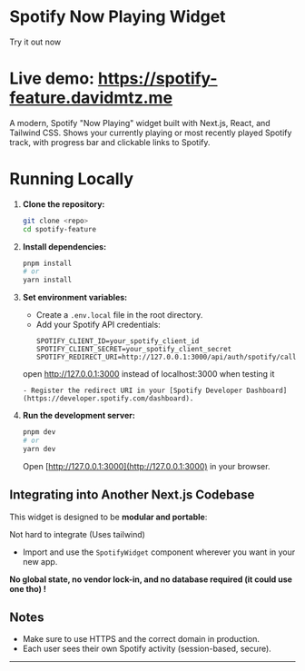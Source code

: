 # Spotify Now Playing Widget

Try it out now
# Live demo: https://spotify-feature.davidmtz.me 

A modern, Spotify "Now Playing" widget built with Next.js, React, and Tailwind CSS. Shows your currently playing or most recently played Spotify track, with progress bar and clickable links to Spotify.

# Running Locally

1. **Clone the repository:**
   ```bash
   git clone <repo>
   cd spotify-feature
   ```

2. **Install dependencies:**
   ```bash
   pnpm install
   # or
   yarn install
   ```

3. **Set environment variables:**
   - Create a `.env.local` file in the root directory.
   - Add your Spotify API credentials:
     ```env
     SPOTIFY_CLIENT_ID=your_spotify_client_id
     SPOTIFY_CLIENT_SECRET=your_spotify_client_secret
     SPOTIFY_REDIRECT_URI=http://127.0.0.1:3000/api/auth/spotify/callback
    open http://127.0.0.1:3000 instead of localhost:3000 when testing it
     ```
   - Register the redirect URI in your [Spotify Developer Dashboard](https://developer.spotify.com/dashboard).

4. **Run the development server:**
   ```bash
   pnpm dev
   # or
   yarn dev
   ```
   Open [http://127.0.0.1:3000](http://127.0.0.1:3000) in your browser.


## Integrating into Another Next.js Codebase

This widget is designed to be **modular and portable**:

Not hard to integrate (Uses tailwind)

  - Import and use the `SpotifyWidget` component wherever you want in your new app.

**No global state, no vendor lock-in, and no database required (it could use one tho) !**

## Notes
- Make sure to use HTTPS and the correct domain in production.
- Each user sees their own Spotify activity (session-based, secure).

---


